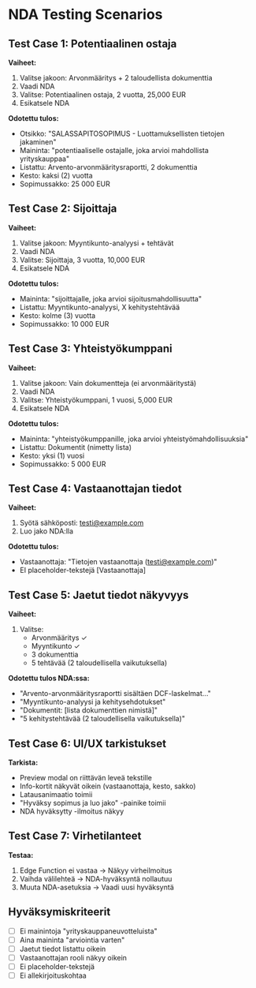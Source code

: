 # NDA Testing Scenarios

## Test Case 1: Potentiaalinen ostaja
**Vaiheet:**
1. Valitse jakoon: Arvonmääritys + 2 taloudellista dokumenttia
2. Vaadi NDA
3. Valitse: Potentiaalinen ostaja, 2 vuotta, 25,000 EUR
4. Esikatsele NDA

**Odotettu tulos:**
- Otsikko: "SALASSAPITOSOPIMUS - Luottamuksellisten tietojen jakaminen"
- Maininta: "potentiaaliselle ostajalle, joka arvioi mahdollista yrityskauppaa"
- Listattu: Arvento-arvonmääritysraportti, 2 dokumenttia
- Kesto: kaksi (2) vuotta
- Sopimussakko: 25 000 EUR

## Test Case 2: Sijoittaja
**Vaiheet:**
1. Valitse jakoon: Myyntikunto-analyysi + tehtävät
2. Vaadi NDA
3. Valitse: Sijoittaja, 3 vuotta, 10,000 EUR
4. Esikatsele NDA

**Odotettu tulos:**
- Maininta: "sijoittajalle, joka arvioi sijoitusmahdollisuutta"
- Listattu: Myyntikunto-analyysi, X kehitystehtävää
- Kesto: kolme (3) vuotta
- Sopimussakko: 10 000 EUR

## Test Case 3: Yhteistyökumppani
**Vaiheet:**
1. Valitse jakoon: Vain dokumentteja (ei arvonmääritystä)
2. Vaadi NDA
3. Valitse: Yhteistyökumppani, 1 vuosi, 5,000 EUR
4. Esikatsele NDA

**Odotettu tulos:**
- Maininta: "yhteistyökumppanille, joka arvioi yhteistyömahdollisuuksia"
- Listattu: Dokumentit (nimetty lista)
- Kesto: yksi (1) vuosi
- Sopimussakko: 5 000 EUR

## Test Case 4: Vastaanottajan tiedot
**Vaiheet:**
1. Syötä sähköposti: testi@example.com
2. Luo jako NDA:lla

**Odotettu tulos:**
- Vastaanottaja: "Tietojen vastaanottaja (testi@example.com)"
- EI placeholder-tekstejä [Vastaanottaja]

## Test Case 5: Jaetut tiedot näkyvyys
**Vaiheet:**
1. Valitse:
   - Arvonmääritys ✓
   - Myyntikunto ✓
   - 3 dokumenttia
   - 5 tehtävää (2 taloudellisella vaikutuksella)

**Odotettu tulos NDA:ssa:**
- "Arvento-arvonmääritysraportti sisältäen DCF-laskelmat..."
- "Myyntikunto-analyysi ja kehitysehdotukset"
- "Dokumentit: [lista dokumenttien nimistä]"
- "5 kehitystehtävää (2 taloudellisella vaikutuksella)"

## Test Case 6: UI/UX tarkistukset
**Tarkista:**
- Preview modal on riittävän leveä tekstille
- Info-kortit näkyvät oikein (vastaanottaja, kesto, sakko)
- Latausanimaatio toimii
- "Hyväksy sopimus ja luo jako" -painike toimii
- NDA hyväksytty -ilmoitus näkyy

## Test Case 7: Virhetilanteet
**Testaa:**
1. Edge Function ei vastaa → Näkyy virheilmoitus
2. Vaihda välilehteä → NDA-hyväksyntä nollautuu
3. Muuta NDA-asetuksia → Vaadi uusi hyväksyntä

## Hyväksymiskriteerit
- [ ] Ei mainintoja "yrityskauppaneuvotteluista"
- [ ] Aina maininta "arviointia varten"
- [ ] Jaetut tiedot listattu oikein
- [ ] Vastaanottajan rooli näkyy oikein
- [ ] Ei placeholder-tekstejä
- [ ] Ei allekirjoituskohtaa